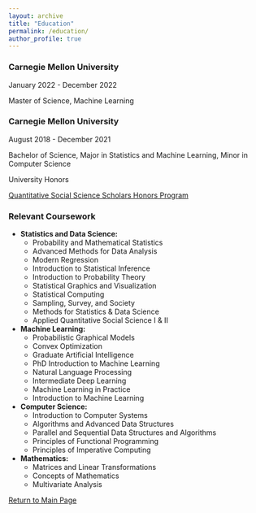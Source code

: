 ```yaml
---
layout: archive
title: "Education"
permalink: /education/
author_profile: true
---
```


### Carnegie Mellon University
January 2022 - December 2022

Master of Science, Machine Learning

### Carnegie Mellon University
August 2018 - December 2021

Bachelor of Science, Major in Statistics and Machine Learning, Minor in Computer Science

University Honors

[Quantitative Social Science Scholars Honors Program](https://www.cmu.edu/dietrich/qsss/)

### Relevant Coursework
  * **Statistics and Data Science:**
    * Probability and Mathematical Statistics
    * Advanced Methods for Data Analysis
    * Modern Regression
    * Introduction to Statistical Inference
    * Introduction to Probability Theory
    * Statistical Graphics and Visualization
    * Statistical Computing
    * Sampling, Survey, and Society
    * Methods for Statistics & Data Science
    * Applied Quantitative Social Science I & II
  * **Machine Learning:**
    * Probabilistic Graphical Models 
    * Convex Optimization
    * Graduate Artificial Intelligence
    * PhD Introduction to Machine Learning
    * Natural Language Processing
    * Intermediate Deep Learning
    * Machine Learning in Practice
    * Introduction to Machine Learning
  * **Computer Science:**
    * Introduction to Computer Systems
    * Algorithms and Advanced Data Structures
    * Parallel and Sequential Data Structures and Algorithms
    * Principles of Functional Programming
    * Principles of Imperative Computing
  * **Mathematics:**
    * Matrices and Linear Transformations
    * Concepts of Mathematics
    * Multivariate Analysis


[Return to Main Page](https://liangeric.github.io)
